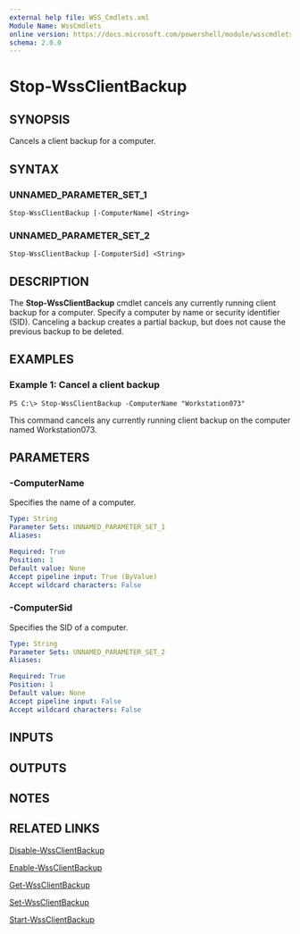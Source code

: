 ```yaml
---
external help file: WSS_Cmdlets.xml
Module Name: WssCmdlets
online version: https://docs.microsoft.com/powershell/module/wsscmdlets/stop-wssclientbackup?view=windowsserver2012-ps&wt.mc_id=ps-gethelp
schema: 2.0.0
---
```


# Stop-WssClientBackup

## SYNOPSIS
Cancels a client backup for a computer.

## SYNTAX

### UNNAMED_PARAMETER_SET_1
```
Stop-WssClientBackup [-ComputerName] <String>
```

### UNNAMED_PARAMETER_SET_2
```
Stop-WssClientBackup [-ComputerSid] <String>
```

## DESCRIPTION
The **Stop-WssClientBackup** cmdlet cancels any currently running client backup for a computer.
Specify a computer by name or security identifier (SID).
Canceling a backup creates a partial backup, but does not cause the previous backup to be deleted.

## EXAMPLES

### Example 1: Cancel a client backup
```
PS C:\> Stop-WssClientBackup -ComputerName "Workstation073"
```

This command cancels any currently running client backup on the computer named Workstation073.

## PARAMETERS

### -ComputerName
Specifies the name of a computer.

```yaml
Type: String
Parameter Sets: UNNAMED_PARAMETER_SET_1
Aliases: 

Required: True
Position: 1
Default value: None
Accept pipeline input: True (ByValue)
Accept wildcard characters: False
```

### -ComputerSid
Specifies the SID of a computer.

```yaml
Type: String
Parameter Sets: UNNAMED_PARAMETER_SET_2
Aliases: 

Required: True
Position: 1
Default value: None
Accept pipeline input: False
Accept wildcard characters: False
```

## INPUTS

## OUTPUTS

## NOTES

## RELATED LINKS

[Disable-WssClientBackup](./Disable-WssClientBackup.md)

[Enable-WssClientBackup](./Enable-WssClientBackup.md)

[Get-WssClientBackup](./Get-WssClientBackup.md)

[Set-WssClientBackup](./Set-WssClientBackup.md)

[Start-WssClientBackup](./Start-WssClientBackup.md)

